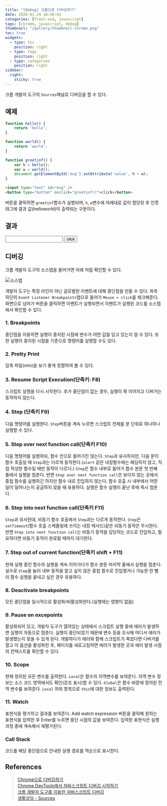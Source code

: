```yaml
---
title: "[Debug] 크롬으로 디버깅하기"
date: 2020-01-29 10:58:03
categories: [front-end, javascript]
tags: [chrome, javascript, debug]
thumbnail: "/gallery/thumbnail-chrome.png"
toc: true
widgets:
  - type: toc
    position: right
  - type: tags
    position: right
  - type: categories
    position: right
sidebar:
  right:
    sticky: true
---
```


크롬 개발자 도구의 `Sources`패널로 디버깅을 할 수 있다.

<!-- more -->

## 예제

```javascript
function hello() {
    return 'hello';
}

function world() {
    return 'world';
}

function greetinf() {
    var h = hello();
    var w = world();
    document.getElementById('msg').setAttribute('value', h + w);
}
```

```html
<input type="text" id="msg" />
<button type="button" onclick="greetinf()">click</button>
```

버튼을 클릭하면 `greetinf`함수가 실행되며, `h`, `w`변수에 차례대로 값이 할당된 후 인풋 태그에 결과 값(helloworld)이 출력되는 구문이다.

## 결과
<script>
function hello() {
    return 'hello';
}

function world() {
    return 'world';
}

function greetinf() {
    var h = hello();
    var w = world();
    document.getElementById('msg').setAttribute('value', h + w);
}
</script>
<div>
    <input type="text" id="msg" />
    <button type="button" onclick="greetinf()">click</button>
</div>

## 디버깅
크롬 개발자 도구의 소스탭을 들어가면 아래 처럼 확인할 수 있다.

![소스탭](/gallery/post/chrome-debug-sources-01.png)

개발자 도구는 특정 라인이 아닌 글로벌한 이벤트에 대해 중단점을 만들 수 있다. 좌측 하단의 `Event Listener Breakpoints`탭으로 들어가  `Mouse > click`를 체크해준다. 화면으로 넘어가 버튼을 클릭하면 이벤트가 실행되면서 이벤트가 실행된 코드를 소스탭에서 확인할 수 있다.

### 1. Breakpoints
중단점을 이용하면 실행이 중지된 시점에 변수가 어떤 값을 담고 있는지 알 수 있다. 또한 실행이 중지된 시점을 기준으로 명령어를 실행할 수도 있다.

### 2. Pretty Print
압축 파일(min)을 보기 좋게 정렬하여 볼 수 있다.

### 3. Resume Script Execution(단축키: F8)
스크립트 실행을 다시 시작한다. 추가 중단점이 없는 경우, 실행이 쭉 이어지고 디버거는 동작하지 않는다.

### 4. Step (단축키 F9)
다음 명령어를 실행한다. `Step`버튼을 계속 누르면 스크립트 전체를 문 단위로 하나하나 실행할 수 있다.

### 5. Step over next function call(단축키 F10)
다음 명령어를 실행하되, 함수 안으로 들어가진 않는다. `Step`과 유사하지만, 다음 문이 함수 호출일 때 `Step`과는 다르게 동작한다.(`alert` 같은 내장함수에는 해당하지 않고, 직접 작성한 함수일 때만 동작이 다르다.) `Step`은 함수 내부로 들어가 함수 본문 첫 번째 줄에서 실행을 멈춘다. 반면 `Step over next function call`은 보이지 않는 곳에서 중첩 함수를 실행하긴 하지만 함수 내로 진입하지 않는다. 함수 호출 시 내부에서 어떤 일이 일어나는지 궁금하지 않을 때 유용하다. 실행은 함수 실행이 끝난 후에 즉시 멈춘다.

### 6. Step into next function call(단축키 F11)
`Step`과 유사한데, 비동기 함수 호출에서 `Step`과는 다르게 동작한다. `Step`은 `setTimeout`(함수 호출 스케줄링에 쓰이는 내장 메서드)같은 비동기 동작은 무시한다. 반면 `Step into next function call`는 비동기 동작을 담당하는 코드로 진입하고, 필요하다면 비동기 동작이 완료될 때까지 대기한다.

### 7. Step out of current function(단축키 shift + F11)
현재 실행 중인 함수의 실행을 계속 이어가다가 함수 본문 마지막 줄에서 실행을 멈춘다. 실수로 `Step`을 눌러 내부 동작을 알고 싶지 않은 중첩 함수로 진입했거나 가능한 한 빨리 함수 실행을 끝내고 싶은 경우 유용하다.

### 8. Deactivate breakpoints
모든 중단점을 일시적으로 활성화/비활성화한다.(실행에는 영향이 없음)

### 9. Pause on excepoints
활성화되어 있고, 개발자 도구가 열려있는 상태에서 스크립트 실행 중에 에러가 발생하면 실행이 자동으로 멈춘다. 실행이 중단되었기 때문에 변수 등을 조사해 어디서 에러가 발생했는지 찾을 수 있게 된다. 개발하다가 에러와 함께 스크립트가 죽었다면 디버거를 열고 이 옵션을 활성화한 후, 페이지를 새로고침하면 에러가 발생한 곳과 에러 발생 시점의 컨텍스트를 확인할 수 있다.

### 10. Scope
현재 정의된 모든 변수를 출력한다. `Local`은 함수의 지역변수를 보여준다. 지역 변수 정보는 소스 코드 영역에서도 확인(강조 표시)할 수 있다. `Global`은 함수 바깥에 정의된 전역 변수를 보여준다. `Local` 하위 항목으로 `this`에 대한 정보도 출력된다.

### 11. Watch
표현식을 평가하고 결과를 보여준다. Add watch expression 버튼을 클릭해 원하는 표현식을 입력한 후 Enter를 누르면 중단 시점의 값을 보여준다. 입력한 표현식은 실행 과정 중에 계속해서 재평가된다.

### Call Stack
코드를 해당 중단점으로 안내한 실행 경로를 역순으로 표시한다.

## References
> [Chrome으로 디버깅하기](https://ko.javascript.info/debugging-chrome)  
> [Chrome DevTools에서 자바스크립트 디버깅 시작하기](https://developers.google.com/web/tools/chrome-devtools/javascript?hl=ko)  
> [크롬 개발자 도구를 이용한 자바스크립트 디버깅](https://subicura.com/2018/02/14/javascript-debugging.html)  
> [생활코딩 - Sources](https://opentutorials.org/course/580/2869)
